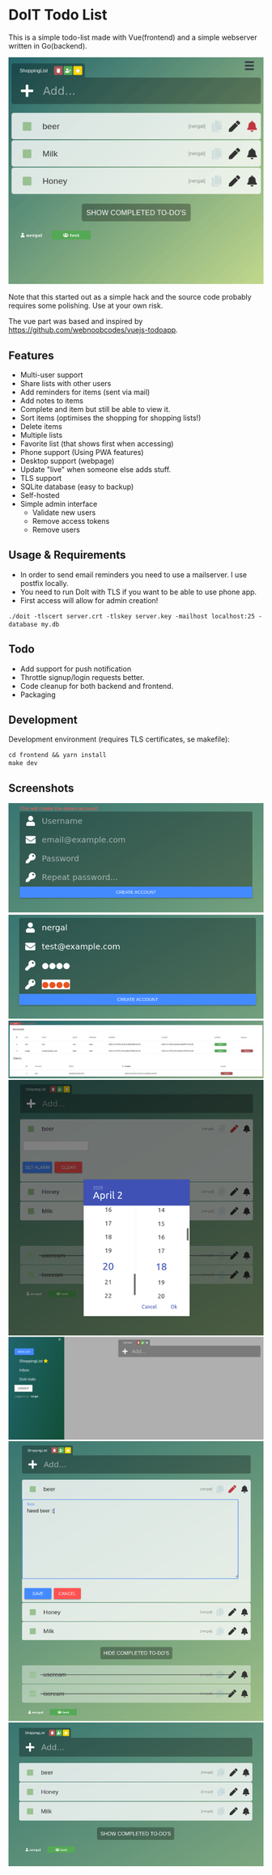 # DoIT Todo List

This is a simple todo-list made with Vue(frontend) and a simple webserver written in Go(backend). 

![](preview/preview.gif)

Note that this started out as a simple hack and the source code probably requires some polishing. Use at your own risk.

The vue part was based and inspired by https://github.com/webnoobcodes/vuejs-todoapp.

## Features

* Multi-user support
* Share lists with other users
* Add reminders for items (sent via mail)
* Add notes to items 
* Complete and item but still be able to view it.
* Sort items (optimises the shopping for shopping lists!)
* Delete items 
* Multiple lists 
* Favorite list (that shows first when accessing)
* Phone support (Using PWA features)
* Desktop support (webpage)
* Update "live" when someone else adds stuff.
* TLS support
* SQLite database (easy to backup)
* Self-hosted
* Simple admin interface
    - Validate new users
    - Remove access tokens
    - Remove users 

## Usage & Requirements
* In order to send email reminders you need to use a mailserver. I use postfix locally.
* You need to run DoIt with TLS if you want to be able to use phone app.
* First access will allow for admin creation!

```
./doit -tlscert server.crt -tlskey server.key -mailhost localhost:25 -database my.db
```

## Todo

* Add support for push notification
* Throttle signup/login requests better.
* Code cleanup for both backend and frontend.
* Packaging

## Development

Development environment (requires TLS certificates, se makefile):
```
cd frontend && yarn install
make dev
```

## Screenshots

![](preview/createadmin.png)
![](preview/createaccount.png)
![](preview/admin.png)
![](preview/reminder.png)
![](preview/menu.png)
![](preview/note.png)
![](preview/list.png)
